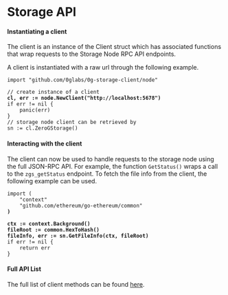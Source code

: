 # Storage API

#### Instantiating a client <a href="#instantiating-a-client" id="instantiating-a-client"></a>

The client is an instance of the Client struct which has associated functions that wrap requests to the Storage Node RPC API endpoints.

A client is instantiated with a raw url through the following example.

<pre class="language-go"><code class="lang-go">import "github.com/0glabs/0g-storage-client/node"

// create instance of a client
<strong>cl, err := node.NewClient("http://localhost:5678")
</strong>if err != nil {
    panic(err)
}
// storage node client can be retrieved by
sn := cl.ZeroGStorage()
</code></pre>

#### Interacting with the client <a href="#interacting-with-a-client" id="interacting-with-a-client"></a>

The client can now be used to handle requests to the storage node using the full JSON-RPC API. For example, the function `GetStatus()` wraps a call to the `zgs_getStatus` endpoint. To fetch the file info from the client, the following example can be used.

<pre class="language-go"><code class="lang-go">import (
    "context"
    "github.com/ethereum/go-ethereum/common"
<strong>)
</strong><strong>
</strong><strong>ctx := context.Background()
</strong><strong>fileRoot := common.HexToHash()
</strong><strong>fileInfo, err := sn.GetFileInfo(ctx, fileRoot)
</strong>if err != nil {
    return err
}
</code></pre>

#### Full API List&#x20;

The full list of client methods can be found [here](https://pkg.go.dev/github.com/0glabs/0g-storage-client@v0.3.0/node#ZeroGStorageClient).
